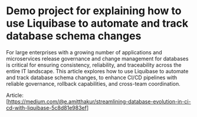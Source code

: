 # Demo project for explaining how to use Liquibase to automate and track database schema changes 

For large enterprises with a growing number of applications and microservices  release governance and change management for databases is critical for ensuring consistency, reliability, and traceability across the entire IT landscape. This article explores how to use Liquibase to automate and track database schema changes, to enhance CI/CD pipelines with reliable governance, rollback capabilities, and cross-team coordination.

Article:  
[https://medium.com/@e.amitthakur/streamlining-database-evolution-in-ci-cd-with-liquibase-5c8d81e983ef]